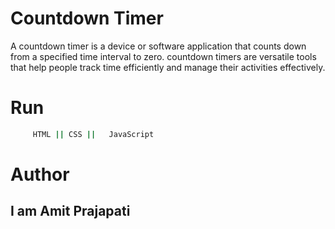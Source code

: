 # Countdown Timer
A countdown timer is a device or software application that counts down from a specified time interval to zero.
countdown timers are versatile tools that help people track time efficiently and manage their activities effectively.


# Run 
```bash
     HTML || CSS ||   JavaScript
```

# Author
## I am Amit Prajapati
